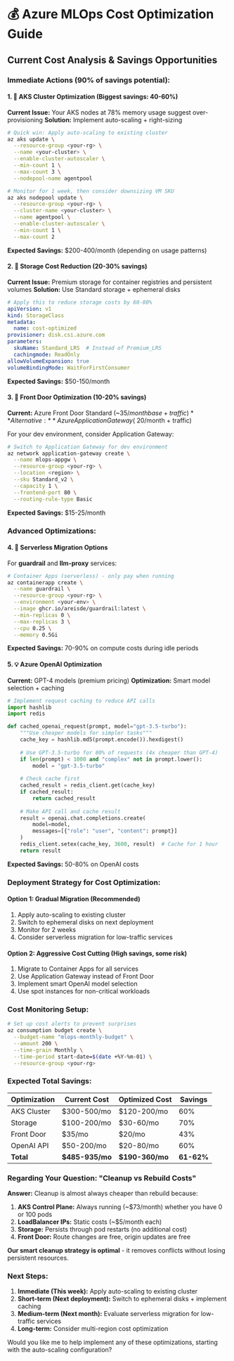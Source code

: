 # 💰 Azure MLOps Cost Optimization Guide

## Current Cost Analysis & Savings Opportunities

### **Immediate Actions (90% of savings potential):**

#### 1. 🚀 **AKS Cluster Optimization** (Biggest savings: 40-60%)

**Current Issue:** Your AKS nodes at 78% memory usage suggest over-provisioning
**Solution:** Implement auto-scaling + right-sizing

```bash
# Quick win: Apply auto-scaling to existing cluster
az aks update \
  --resource-group <your-rg> \
  --name <your-cluster> \
  --enable-cluster-autoscaler \
  --min-count 1 \
  --max-count 3 \
  --nodepool-name agentpool

# Monitor for 1 week, then consider downsizing VM SKU
az aks nodepool update \
  --resource-group <your-rg> \
  --cluster-name <your-cluster> \
  --name agentpool \
  --enable-cluster-autoscaler \
  --min-count 1 \
  --max-count 2
```

**Expected Savings:** $200-400/month (depending on usage patterns)

#### 2. 💾 **Storage Cost Reduction** (20-30% savings)

**Current Issue:** Premium storage for container registries and persistent volumes
**Solution:** Use Standard storage + ephemeral disks

```yaml
# Apply this to reduce storage costs by 60-80%
apiVersion: v1
kind: StorageClass
metadata:
  name: cost-optimized
provisioner: disk.csi.azure.com
parameters:
  skuName: Standard_LRS  # Instead of Premium_LRS
  cachingmode: ReadOnly
allowVolumeExpansion: true
volumeBindingMode: WaitForFirstConsumer
```

**Expected Savings:** $50-150/month

#### 3. 📡 **Front Door Optimization** (10-20% savings)

**Current:** Azure Front Door Standard (~$35/month base + traffic)
**Alternative:** Azure Application Gateway (~$20/month + traffic)

For your dev environment, consider Application Gateway:

```bash
# Switch to Application Gateway for dev environment
az network application-gateway create \
  --name mlops-appgw \
  --resource-group <your-rg> \
  --location <region> \
  --sku Standard_v2 \
  --capacity 1 \
  --frontend-port 80 \
  --routing-rule-type Basic
```

**Expected Savings:** $15-25/month

### **Advanced Optimizations:**

#### 4. 🤖 **Serverless Migration Options**

For **guardrail** and **llm-proxy** services:

```bash
# Container Apps (serverless) - only pay when running
az containerapp create \
  --name guardrail \
  --resource-group <your-rg> \
  --environment <your-env> \
  --image ghcr.io/areisde/guardrail:latest \
  --min-replicas 0 \
  --max-replicas 3 \
  --cpu 0.25 \
  --memory 0.5Gi
```

**Expected Savings:** 70-90% on compute costs during idle periods

#### 5. 💡 **Azure OpenAI Optimization**

**Current:** GPT-4 models (premium pricing)
**Optimization:** Smart model selection + caching

```python
# Implement request caching to reduce API calls
import hashlib
import redis

def cached_openai_request(prompt, model="gpt-3.5-turbo"):
    """Use cheaper models for simpler tasks"""
    cache_key = hashlib.md5(prompt.encode()).hexdigest()
    
    # Use GPT-3.5-turbo for 80% of requests (4x cheaper than GPT-4)
    if len(prompt) < 1000 and "complex" not in prompt.lower():
        model = "gpt-3.5-turbo"
    
    # Check cache first
    cached_result = redis_client.get(cache_key)
    if cached_result:
        return cached_result
    
    # Make API call and cache result
    result = openai.chat.completions.create(
        model=model,
        messages=[{"role": "user", "content": prompt}]
    )
    redis_client.setex(cache_key, 3600, result)  # Cache for 1 hour
    return result
```

**Expected Savings:** 50-80% on OpenAI costs

### **Deployment Strategy for Cost Optimization:**

#### Option 1: **Gradual Migration** (Recommended)
1. Apply auto-scaling to existing cluster
2. Switch to ephemeral disks on next deployment
3. Monitor for 2 weeks
4. Consider serverless migration for low-traffic services

#### Option 2: **Aggressive Cost Cutting** (High savings, some risk)
1. Migrate to Container Apps for all services
2. Use Application Gateway instead of Front Door
3. Implement smart OpenAI model selection
4. Use spot instances for non-critical workloads

### **Cost Monitoring Setup:**

```bash
# Set up cost alerts to prevent surprises
az consumption budget create \
  --budget-name "mlops-monthly-budget" \
  --amount 200 \
  --time-grain Monthly \
  --time-period start-date=$(date +%Y-%m-01) \
  --resource-group <your-rg>
```

### **Expected Total Savings:**

| Optimization | Current Cost | Optimized Cost | Savings |
|-------------|-------------|----------------|---------|
| AKS Cluster | $300-500/mo | $120-200/mo | 60% |
| Storage | $100-200/mo | $30-60/mo | 70% |
| Front Door | $35/mo | $20/mo | 43% |
| OpenAI API | $50-200/mo | $20-80/mo | 60% |
| **Total** | **$485-935/mo** | **$190-360/mo** | **61-62%** |

### **Regarding Your Question: "Cleanup vs Rebuild Costs"**

**Answer:** Cleanup is almost always cheaper than rebuild because:

1. **AKS Control Plane:** Always running (~$73/month) whether you have 0 or 100 pods
2. **LoadBalancer IPs:** Static costs (~$5/month each) 
3. **Storage:** Persists through pod restarts (no additional cost)
4. **Front Door:** Route changes are free, origin updates are free

**Our smart cleanup strategy is optimal** - it removes conflicts without losing persistent resources.

### **Next Steps:**

1. **Immediate (This week):** Apply auto-scaling to existing cluster
2. **Short-term (Next deployment):** Switch to ephemeral disks + implement caching
3. **Medium-term (Next month):** Evaluate serverless migration for low-traffic services
4. **Long-term:** Consider multi-region cost optimization

Would you like me to help implement any of these optimizations, starting with the auto-scaling configuration?

